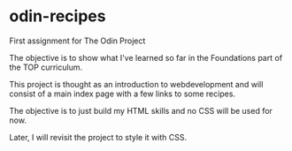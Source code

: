 # odin-recipes
First assignment for The Odin Project

The objective is to show what I've learned so far in the Foundations part of the TOP curriculum.

This project is thought as an introduction to webdevelopment and will consist of a main index page with a few links to some recipes.

The objective is to just build my HTML skills and no CSS will be used for now.

Later, I will revisit the project to style it with CSS.